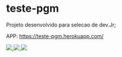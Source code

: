 # teste-pgm
Projeto desenvolvido para selecao de dev.Jr;

APP:
https://teste-pgm.herokuapp.com/

<a href="https://codeclimate.com/github/icehaku/teste-pgm">
<img src="https://codeclimate.com/github/icehaku/teste-pgm/badges/gpa.svg" />
</a>

<a href="https://travis-ci.org/icehaku/teste-pgm">
<img src="https://travis-ci.org/icehaku/teste-pgm.svg?branch=master" />
</a>

<a href="https://codeclimate.com/github/icehaku/teste-pgm/coverage">
<img src="https://codeclimate.com/github/icehaku/teste-pgm/badges/coverage.svg" />
</a>
